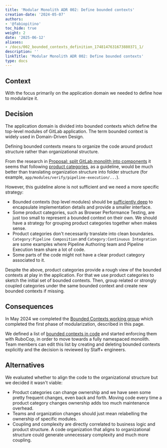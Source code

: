 ```yaml
---
title: 'Modular Monolith ADR 002: Define bounded contexts'
creation-date: '2024-05-07'
authors:
- '@fabiopitino'
toc_hide: true
weight: 2
date: '2025-06-12'
aliases:
- /docs/002_bounded_contexts_definition_1748147631673880371_1/
description: ''
linkTitle: 'Modular Monolith ADR 002: Define bounded contexts'
type: docs
---
```


## Context

With the focus primarily on the application domain we needed to define how to
modularize it.

## Decision

The application domain is divided into bounded contexts which define the top-level
modules of GitLab application. The term bounded context is widely used in
Domain-Driven Design.

Defining bounded contexts means to organize the code around product structure rather than
organizational structure.

From the research in [Proposal: split GitLab monolith into components](https://gitlab.com/gitlab-org/gitlab/-/issues/365293)
it seems that following [product categories](../../../../product/categories/#hierarchy), as a guideline,
would be much better than translating organization structure into folder structure (for example, `app/modules/verify/pipeline-execution/...`).

However, this guideline alone is not sufficient and we need a more specific strategy:

- Bounded contexts (top level modules) should be [sufficiently deep](https://docs.gitlab.com/ee/development/software_design.html#use-namespaces-to-define-bounded-contexts)
  to encapsulate implementation details and provide a smaller interface.
- Some product categories, such as Browser Performance Testing, are just too small to represent
  a bounded context on their own.
  We should have a strategy for grouping product categories together when makes sense.
- Product categories don't necessarily translate into clean boundaries.
  `Category:Pipeline Composition` and `Category:Continuous Integration` are some examples
  where Pipeline Authoring team and Pipeline Execution team share a lot of code.
- Some parts of the code might not have a clear product category associated to it.

Despite the above, product categories provide a rough view of the bounded contexts at play in the application.
For that we use product categories to sketch the initial set of bounded contexts.
Then, group related or strongly coupled categories under the same bounded context and create new bounded contexts if missing.

## Consequences

In May 2024 we completed the [Bounded Contexts working group](../../../../company/working-groups/bounded-contexts/)
which completed the first phase of modularization, described in this page.

We defined a list of [bounded contexts in code](https://docs.gitlab.com/ee/development/software_design.html#use-namespaces-to-define-bounded-contexts)
and started enforcing them with RuboCop, in order to move towards a fully namespaced monolith.
Team members can edit this list by creating and deleting bounded contexts explicitly and the decision is reviewed
by Staff+ engineers.

## Alternatives

We evaluated whether to align the code to the organizational structure but we decided it wasn't viable:

- Product categories can change ownership and we have seen some pretty frequent changes, even back and forth.
  Moving code every time a product category changes ownership adds too much maintenance overhead.
- Teams and organization changes should just mean relabelling the ownership of specific modules.
- Coupling and complexity are directly correlated to business logic and product structure.
  A code organization that aligns to organizational structure could generate unnecessary complexity and
  much more coupling.
